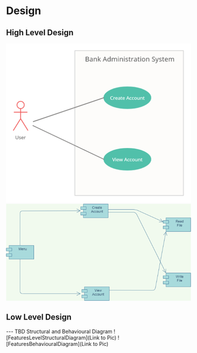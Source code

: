 # Design

## High Level Design 

![HighLevelStructuralDiagram](https://github.com/ad-6/MiniProject/blob/main/2_Design/high_1.png)
![HighLevelBehaviouralDiagram](https://github.com/ad-6/MiniProject/blob/main/2_Design/high_2.png)

## Low Level Design 

--- TBD Structural and Behavioural Diagram
![FeaturesLevelStructuralDiagram](Link to Pic)
![FeaturesBehaviouralDiagram](Link to Pic)
